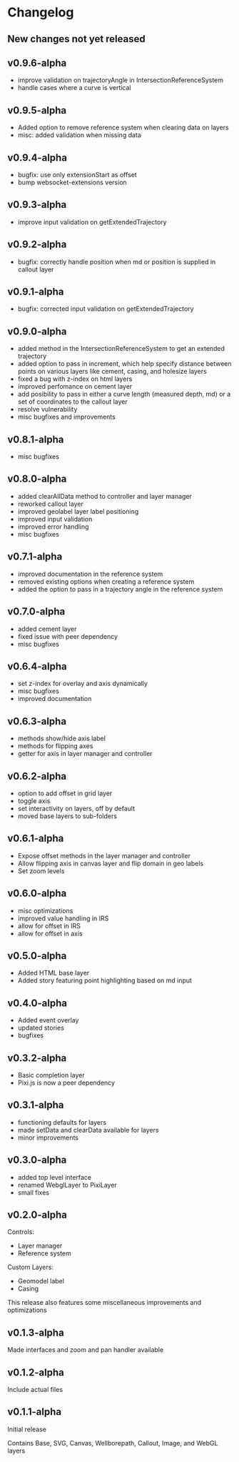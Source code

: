 # Changelog

## New changes not yet released

## v0.9.6-alpha
- improve validation on trajectoryAngle in IntersectionReferenceSystem
- handle cases where a curve is vertical

## v0.9.5-alpha
- Added option to remove reference system when clearing data on layers
- misc: added validation when missing data

## v0.9.4-alpha
- bugfix: use only extensionStart as offset
- bump websocket-extensions version

## v0.9.3-alpha
- improve input validation on getExtendedTrajectory

## v0.9.2-alpha
- bugfix: correctly handle position when md or position is supplied in callout layer

## v0.9.1-alpha
- bugfix: corrected input validation on getExtendedTrajectory

## v0.9.0-alpha
- added method in the IntersectionReferenceSystem to get an extended trajectory
- added option to pass in increment, which help specify distance between points on various layers like cement, casing, and holesize layers
- fixed a bug with z-index on html layers
- improved perfomance on cement layer
- add posibility to pass in either a curve length (measured depth, md) or a set of coordinates to the callout layer
- resolve vulnerability
- misc bugfixes and improvements

## v0.8.1-alpha
- misc bugfixes

## v0.8.0-alpha
- added clearAllData method to controller and layer manager
- reworked callout layer
- improved geolabel layer label positioning
- improved input validation
- improved error handling
- misc bugfixes

## v0.7.1-alpha
- improved documentation in the reference system
- removed existing options when creating a reference system
- added the option to pass in a trajectory angle in the reference system

## v0.7.0-alpha
- added cement layer
- fixed issue with peer dependency
- misc bugfixes

## v0.6.4-alpha
- set z-index for overlay and axis dynamically
- misc bugfixes
- improved documentation

## v0.6.3-alpha
- methods show/hide axis label
- methods for flipping axes
- getter for axis in layer manager and controller

## v0.6.2-alpha
- option to add offset in grid layer
- toggle axis
- set interactivity on layers, off by default
- moved base layers to sub-folders

## v0.6.1-alpha
- Expose offset methods in the layer manager and controller
- Allow flipping axis in canvas layer and flip domain in geo labels
- Set zoom levels

## v0.6.0-alpha
- misc optimizations
- improved value handling in IRS
- allow for offset in IRS
- allow for offset in axis

## v0.5.0-alpha
- Added HTML base layer
- Added story featuring point highlighting based on md input

## v0.4.0-alpha
- Added event overlay
- updated stories
- bugfixes

## v0.3.2-alpha
- Basic completion layer
- Pixi.js is now a peer dependency

## v0.3.1-alpha
- functioning defaults for layers
- made setData and clearData available for layers
- minor improvements

## v0.3.0-alpha
- added top level interface
- renamed WebglLayer to PixiLayer
- small fixes

## v0.2.0-alpha
Controls:
- Layer manager
- Reference system

Custom Layers:
- Geomodel label
- Casing

This release also features some miscellaneous improvements and optimizations

## v0.1.3-alpha
Made interfaces and zoom and pan handler available

## v0.1.2-alpha
Include actual files

## v0.1.1-alpha
Initial release

Contains Base, SVG, Canvas, Wellborepath, Callout, Image, and WebGL layers
